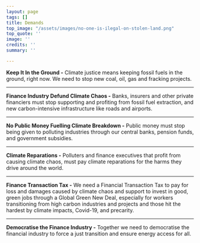 ```yaml
---
layout: page
tags: []
title: Demands
top_image: "/assets/images/no-one-is-ilegal-on-stolen-land.png"
top_quote: ''
image: ''
credits: ''
summary: ''

---
```


**Keep It In the Ground -** Climate justice means keeping fossil fuels in the ground, right now. We need to stop new coal, oil, gas and fracking projects.

***

**Finance Industry Defund Climate Chaos -** Banks, insurers and other private financiers must stop supporting and profiting from fossil fuel extraction, and new carbon-intensive infrastructure like roads and airports.

***

**No Public Money Fuelling Climate Breakdown -** Public money must stop being given to polluting industries through our central banks, pension funds, and government subsidies.

***

**Climate Reparations -** Polluters and finance executives that profit from causing climate chaos, must pay climate reparations for the harms they drive around the world.

***

**Finance Transaction Tax -** We need a Financial Transaction Tax to pay for loss and damages caused by climate chaos and support to invest in good, green jobs through a Global Green New Deal, especially for workers transitioning from high carbon industries and projects and those hit the hardest by climate impacts, Covid-19, and precarity.

***

**Democratise the Finance Industry -** Together we need to democratise the financial industry to force a just transition and ensure energy access for all.

